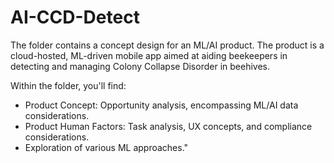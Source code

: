 # AI-CCD-Detect
The folder contains a concept design for an ML/AI product. The product is a cloud-hosted, ML-driven mobile app aimed at aiding beekeepers in detecting and managing Colony Collapse Disorder in beehives.

Within the folder, you'll find:

* Product Concept: Opportunity analysis, encompassing ML/AI data considerations.
* Product Human Factors: Task analysis, UX concepts, and compliance considerations.
* Exploration of various ML approaches."
